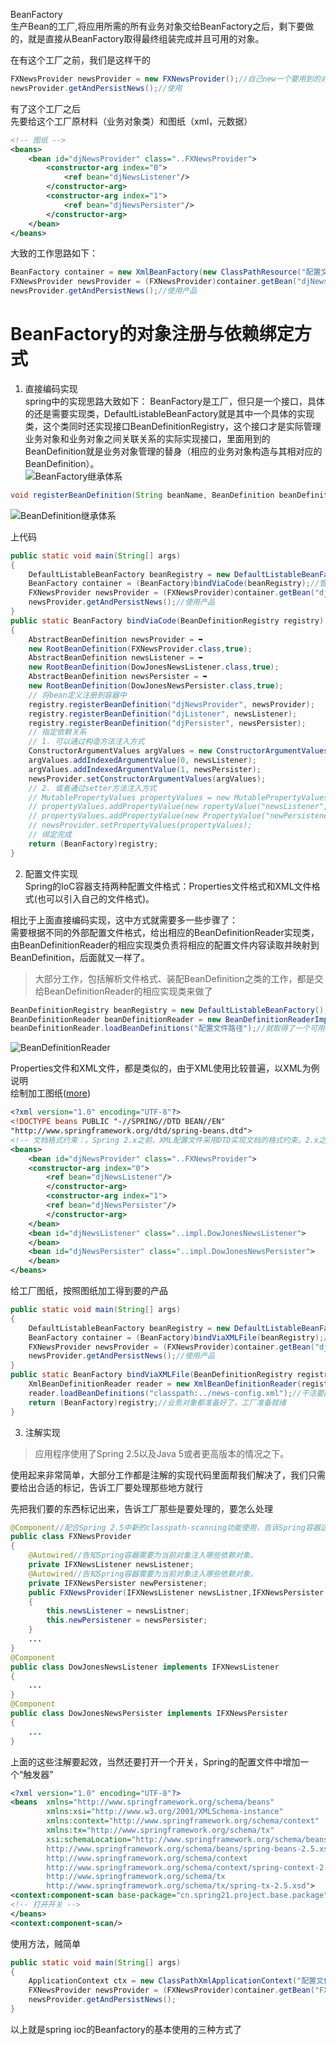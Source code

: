BeanFactory   
生产Bean的工厂,将应用所需的所有业务对象交给BeanFactory之后，剩下要做的，就是直接从BeanFactory取得最终组装完成并且可用的对象。  

在有这个工厂之前，我们是这样干的  
```java
FXNewsProvider newsProvider = new FXNewsProvider();//自己new一个要用到的对象
newsProvider.getAndPersistNews();//使用
```  
有了这个工厂之后  
先要给这个工厂原材料（业务对象类）和图纸（xml，元数据）
```xml
<!-- 图纸 -->
<beans>
    <bean id="djNewsProvider" class="..FXNewsProvider">
        <constructor-arg index="0">
            <ref bean="djNewsListener"/>
        </constructor-arg> 
        <constructor-arg index="1"> 
            <ref bean="djNewsPersister"/>
        </constructor-arg>
    </bean>
</beans>
```  
大致的工作思路如下：  
```java 
BeanFactory container = new XmlBeanFactory(new ClassPathResource("配置文件路径"));//给工厂送去图纸
FXNewsProvider newsProvider = (FXNewsProvider)container.getBean("djNewsProvider");//向工厂提出需求，索要产品
newsProvider.getAndPersistNews();//使用产品
```


# BeanFactory的对象注册与依赖绑定方式  
1. 直接编码实现  
spring中的实现思路大致如下：
BeanFactory是工厂，但只是一个接口，具体的还是需要实现类，DefaultListableBeanFactory就是其中一个具体的实现类，这个类同时还实现接口BeanDefinitionRegistry，这个接口才是实际管理业务对象和业务对象之间关联关系的实际实现接口，里面用到的BeanDefinition就是业务对象管理的替身（相应的业务对象构造与其相对应的BeanDefinition）。   
![BeanFactory继承体系](./Image/002/BeanFactory继承体系.png)  
```java
void registerBeanDefinition(String beanName, BeanDefinition beanDefinition) throws BeanDefinitionStoreException;
```
![BeanDefinition继承体系](./Image/002/BeanDefinition继承体系.png)  


上代码
```java
public static void main(String[] args)
{
    DefaultListableBeanFactory beanRegistry = new DefaultListableBeanFactory();//具体的工厂，BeanFactory只是一个接口，不能进行实际生产
    BeanFactory container = (BeanFactory)bindViaCode(beanRegistry);//管理业务对象
    FXNewsProvider newsProvider = (FXNewsProvider)container.getBean("djNewsProvider");//使用工厂生产产品
    newsProvider.getAndPersistNews();//使用产品
}
public static BeanFactory bindViaCode(BeanDefinitionRegistry registry)
{
    AbstractBeanDefinition newsProvider = ➥
    new RootBeanDefinition(FXNewsProvider.class,true);
    AbstractBeanDefinition newsListener = ➥
    new RootBeanDefinition(DowJonesNewsListener.class,true);
    AbstractBeanDefinition newsPersister = ➥
    new RootBeanDefinition(DowJonesNewsPersister.class,true);
    // 将bean定义注册到容器中
    registry.registerBeanDefinition("djNewsProvider", newsProvider);
    registry.registerBeanDefinition("djListener", newsListener);
    registry.registerBeanDefinition("djPersister", newsPersister);
    // 指定依赖关系
    // 1. 可以通过构造方法注入方式
    ConstructorArgumentValues argValues = new ConstructorArgumentValues();
    argValues.addIndexedArgumentValue(0, newsListener);
    argValues.addIndexedArgumentValue(1, newsPersister);
    newsProvider.setConstructorArgumentValues(argValues);
    // 2. 或者通过setter方法注入方式
    // MutablePropertyValues propertyValues = new MutablePropertyValues();
    // propertyValues.addPropertyValue(new ropertyValue("newsListener",newsListener));
    // propertyValues.addPropertyValue(new PropertyValue("newPersistener",newsPersister));
    // newsProvider.setPropertyValues(propertyValues);
    // 绑定完成
    return (BeanFactory)registry;
}
```

2. 配置文件实现  
Spring的IoC容器支持两种配置文件格式：Properties文件格式和XML文件格式(也可以引入自己的文件格式)。  

相比于上面直接编码实现，这中方式就需要多一些步骤了：  
需要根据不同的外部配置文件格式，给出相应的BeanDefinitionReader实现类，由BeanDefinitionReader的相应实现类负责将相应的配置文件内容读取并映射到BeanDefinition，后面就又一样了。  
>大部分工作，包括解析文件格式、装配BeanDefinition之类的工作，都是交给BeanDefinitionReader的相应实现类来做了  

```java
BeanDefinitionRegistry beanRegistry = new DefaultListableBeanFactory();//<某个BeanDefinitionRegistry实现类，通常为DefaultListableBeanFactory>;
BeanDefinitionReader beanDefinitionReader = new BeanDefinitionReaderImpl(beanRegistry);
beanDefinitionReader.loadBeanDefinitions("配置文件路径");//就取得了一个可用的BeanDefinitionRegistry实例
```

![BeanDefinitionReader](./Image/002/BeanDefinitionReader继承体系.png)  

Properties文件和XML文件，都是类似的，由于XML使用比较普遍，以XML为例说明  
绘制加工图纸([more](./002001001常见XML使用记录.md))  
```xml
<?xml version="1.0" encoding="UTF-8"?>
<!DOCTYPE beans PUBLIC "-//SPRING//DTD BEAN//EN" 
"http://www.springframework.org/dtd/spring-beans.dtd">
<!-- 文档格式约束：。Spring 2.x之前，XML配置文件采用DTD实现文档的格式约束。2.x之后，引入了基于XSD的约束方式。（原来的基于DTD的方式依然有效） -->
<beans>
    <bean id="djNewsProvider" class="..FXNewsProvider">
    <constructor-arg index="0">
        <ref bean="djNewsListener"/>
        </constructor-arg>
        <constructor-arg index="1">
        <ref bean="djNewsPersister"/>
        </constructor-arg>
    </bean>
    <bean id="djNewsListener" class="..impl.DowJonesNewsListener">
    </bean>
    <bean id="djNewsPersister" class="..impl.DowJonesNewsPersister">
    </bean>
</beans>
```
给工厂图纸，按照图纸加工得到要的产品  
```java
public static void main(String[] args)
{
    DefaultListableBeanFactory beanRegistry = new DefaultListableBeanFactory();
    BeanFactory container = (BeanFactory)bindViaXMLFile(beanRegistry);//给工厂图纸，让工厂干活了
    FXNewsProvider newsProvider = (FXNewsProvider)container.getBean("djNewsProvider");//问工厂要产品
    newsProvider.getAndPersistNews();//使用产品
}
public static BeanFactory bindViaXMLFile(BeanDefinitionRegistry registry) { 
    XmlBeanDefinitionReader reader = new XmlBeanDefinitionReader(registry);//BeanDefinitionReader干活了
    reader.loadBeanDefinitions("classpath:../news-config.xml");//干活要图纸，去哪里那图纸
    return (BeanFactory)registry;//业务对象都准备好了，工厂准备就绪
}

```

3. 注解实现  
>应用程序使用了Spring 2.5以及Java 5或者更高版本的情况之下。

使用起来非常简单，大部分工作都是注解的实现代码里面帮我们解决了，我们只需要给出合适的标记，告诉工厂要处理那些地方就行  

先把我们要的东西标记出来，告诉工厂那些是要处理的，要怎么处理
```java
@Component//配合Spring 2.5中新的classpath-scanning功能使用，告诉Spring容器这是要关注的类
public class FXNewsProvider
{
    @Autowired//告知Spring容器需要为当前对象注入哪些依赖对象。
    private IFXNewsListener newsListener;
    @Autowired//告知Spring容器需要为当前对象注入哪些依赖对象。
    private IFXNewsPersister newPersistener;
    public FXNewsProvider(IFXNewsListener newsListner,IFXNewsPersister newsPersister)
    {
        this.newsListener = newsListner;
        this.newPersistener = newsPersister;
    }
    ...
}
@Component
public class DowJonesNewsListener implements IFXNewsListener
{
    ...
}
@Component
public class DowJonesNewsPersister implements IFXNewsPersister
{
    ...
}
```
上面的这些注解要起效，当然还要打开一个开关，Spring的配置文件中增加一个“触发器”  
```xml
<?xml version="1.0" encoding="UTF-8"?>
<beans  xmlns="http://www.springframework.org/schema/beans" 
        xmlns:xsi="http://www.w3.org/2001/XMLSchema-instance" 
        xmlns:context="http://www.springframework.org/schema/context" 
        xmlns:tx="http://www.springframework.org/schema/tx" 
        xsi:schemaLocation="http://www.springframework.org/schema/beans 
        http://www.springframework.org/schema/beans/spring-beans-2.5.xsd 
        http://www.springframework.org/schema/context 
        http://www.springframework.org/schema/context/spring-context-2.5.xsd 
        http://www.springframework.org/schema/tx 
        http://www.springframework.org/schema/tx/spring-tx-2.5.xsd">
<context:component-scan base-package="cn.spring21.project.base.package"/>
<!-- 打开开关 -->
</beans>
<context:component-scan/>
```
使用方法，贼简单  
```java
public static void main(String[] args)
{
    ApplicationContext ctx = new ClassPathXmlApplicationContext("配置文件路径");
    FXNewsProvider newsProvider = (FXNewsProvider)container.getBean("FXNewsProvider");
    newsProvider.getAndPersistNews();
}
```

以上就是spring ioc的Beanfactory的基本使用的三种方式了









